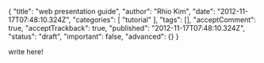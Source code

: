 {
    "title": "web presentation guide",
    "author": "Rhio Kim",
    "date": "2012-11-17T07:48:10.324Z",
    "categories": [
        "tutorial"
    ],
    "tags": [],
    "acceptComment": true,
    "acceptTrackback": true,
    "published": "2012-11-17T07:48:10.324Z",
    "status": "draft",
    "important": false,
    "advanced": {}
}

write here!